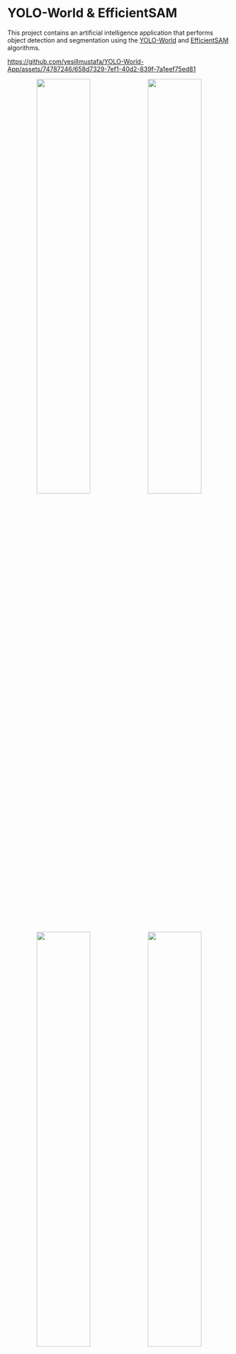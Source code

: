 # YOLO-World & EfficientSAM

This project contains an artificial intelligence application that performs object detection and segmentation using the [YOLO-World](https://docs.ultralytics.com/tr/models/yolo-world/) and [EfficientSAM](https://yformer.github.io/efficient-sam/) algorithms.

https://github.com/yesillmustafa/YOLO-World-App/assets/74787246/658d7329-7ef1-40d2-839f-7a1eef75ed81

<p align="center" float="left">
    <img src="assets/images/dog-cat.jpg" width="49%"/>
    <img src="results/images/r_dog-cat.jpg" width="49%"/>
</p>
<p align="center" float="left">
    <img src="assets/images/mydog.jpg" width="49%"/>
    <img src="results/images/r_mydog.jpg" width="49%"/>
</p>
